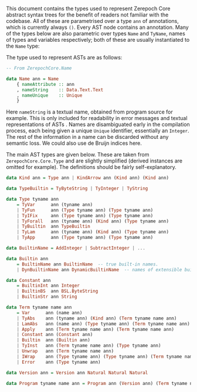 This document contains the types used to represent Zerepoch Core abstract syntax trees for the benefit of readers not familiar with the codebase.  All of these are parametrised over a type `ann` of annotations, which is currently always `()`.  Every AST node contains an annotation.  Many of the types below are also parametric over types `Name` and `TyName`, names of types and variables respectively;  both of these are usually instantiated to the `Name` type:

The type used to represent ASTs are as follows:

```haskell
-- From ZerepochCore.Name

data Name ann = Name
    { nameAttribute :: ann
    , nameString    :: Data.Text.Text
    , nameUnique    :: Unique
    }
```
Here `nameString` is a textual name, obtained from program source for example.  This is only included for readability in error messages and textual representations of ASTs .  Names are disambiguated early in the compilation process, each being given a unique `Unique` identifier, essentially an `Integer`. The rest of the information in a name can be discarded without any semantic loss. We could also use de Bruijn indices here.

The main AST types are given below.  These are taken from `ZerepochCore.Core.Type` and are slightly simplified (derived instances are omitted for example). The definitions should be fairly self-explanatory.

```haskell
data Kind ann = Type ann | KindArrow ann (Kind ann) (Kind ann)

data TypeBuiltin = TyByteString | TyInteger | TyString

data Type tyname ann
    = TyVar      ann (tyname ann)
    | TyFun      ann (Type tyname ann) (Type tyname ann)
    | TyIFix     ann (Type tyname ann) (Type tyname ann)
    | TyForall   ann (tyname ann) (Kind ann) (Type tyname ann)
    | TyBuiltin  ann TypeBuiltin
    | TyLam      ann (tyname ann) (Kind ann) (Type tyname ann)
    | TyApp      ann (Type tyname ann) (Type tyname ann)

data BuiltinName = AddInteger | SubtractInteger | ...

data Builtin ann
    = BuiltinName ann BuiltinName  -- true built-in names.
    | DynBuiltinName ann DynamicBuiltinName  -- names of extensible built-ins, definition omitted.

data Constant ann
    = BuiltinInt ann Integer
    | BuiltinBS  ann BSL.ByteString
    | BuiltinStr ann String

data Term tyname name ann
    = Var      ann (name ann)
    | TyAbs    ann (tyname ann) (Kind ann) (Term tyname name ann)
    | LamAbs   ann (name ann) (Type tyname ann) (Term tyname name ann)
    | Apply    ann (Term tyname name ann) (Term tyname name ann)
    | Constant ann (Constant ann)
    | Builtin  ann (Builtin ann)
    | TyInst   ann (Term tyname name ann) (Type tyname ann)
    | Unwrap   ann (Term tyname name ann)
    | IWrap    ann (Type tyname ann) (Type tyname ann) (Term tyname name ann)
    | Error    ann (Type tyname ann)

data Version ann = Version ann Natural Natural Natural

data Program tyname name ann = Program ann (Version ann) (Term tyname name ann)
```
